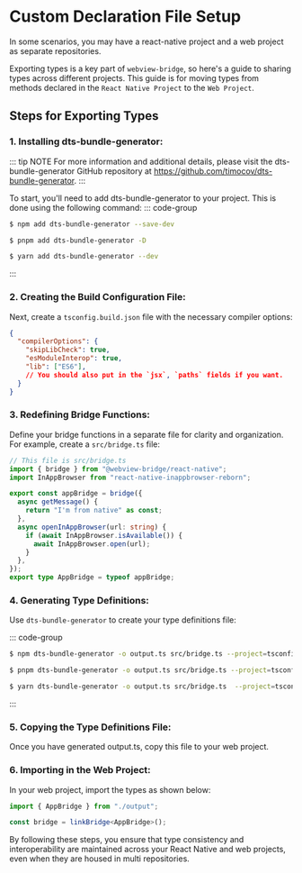 # Custom Declaration File Setup
In some scenarios, you may have a react-native project and a web project as separate repositories.

Exporting types is a key part of `webview-bridge`, so here's a guide to sharing types across different projects.
This guide is for moving types from methods declared in the `React Native Project` to the `Web Project`.
  
## Steps for Exporting Types
### 1. Installing dts-bundle-generator:
::: tip NOTE
For more information and additional details, please visit the dts-bundle-generator GitHub repository at https://github.com/timocov/dts-bundle-generator.
:::

To start, you'll need to add dts-bundle-generator to your project. This is done using the following command:
::: code-group

```sh [npm]
$ npm add dts-bundle-generator --save-dev
```

```sh [pnpm]
$ pnpm add dts-bundle-generator -D
```

```sh [yarn]
$ yarn add dts-bundle-generator --dev
```

:::

### 2. Creating the Build Configuration File:
Next, create a `tsconfig.build.json` file with the necessary compiler options:
```json
{
  "compilerOptions": {
    "skipLibCheck": true,
    "esModuleInterop": true,
    "lib": ["ES6"],
    // You should also put in the `jsx`, `paths` fields if you want.
  }
}
```
### 3. Redefining Bridge Functions:
Define your bridge functions in a separate file for clarity and organization. For example, create a `src/bridge.ts` file:

```ts
// This file is src/bridge.ts
import { bridge } from "@webview-bridge/react-native";
import InAppBrowser from "react-native-inappbrowser-reborn";

export const appBridge = bridge({
  async getMessage() {
    return "I'm from native" as const;
  },
  async openInAppBrowser(url: string) {
    if (await InAppBrowser.isAvailable()) {
      await InAppBrowser.open(url);
    }
  },
});
export type AppBridge = typeof appBridge;
```

### 4. Generating Type Definitions:
Use `dts-bundle-generator` to create your type definitions file:

::: code-group

```sh [npm]
$ npm dts-bundle-generator -o output.ts src/bridge.ts --project=tsconfig.build.json --no-check
```

```sh [pnpm]
$ pnpm dts-bundle-generator -o output.ts src/bridge.ts --project=tsconfig.build.json --no-check
```

```sh [yarn]
$ yarn dts-bundle-generator -o output.ts src/bridge.ts  --project=tsconfig.build.json --no-check
```

:::

### 5. Copying the Type Definitions File:
Once you have generated output.ts, copy this file to your web project.

### 6. Importing in the Web Project:
In your web project, import the types as shown below:

```ts
import { AppBridge } from "./output";

const bridge = linkBridge<AppBridge>();
```

By following these steps, you ensure that type consistency and interoperability are maintained across your React Native and web projects, even when they are housed in multi repositories.